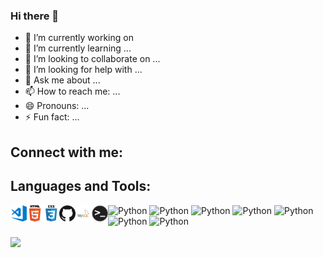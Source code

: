 ### Hi there 👋
- 🔭 I’m currently working on 
- 🌱 I’m currently learning ...
- 👯 I’m looking to collaborate on ...
- 🤔 I’m looking for help with ...
- 💬 Ask me about ...
- 📫 How to reach me: ...
- 😄 Pronouns: ...
- ⚡ Fun fact: ...
## Connect with me:

## Languages and Tools:
<img align="left" alt="Visual Studio Code" width="26px" src="https://raw.githubusercontent.com/github/explore/80688e429a7d4ef2fca1e82350fe8e3517d3494d/topics/visual-studio-code/visual-studio-code.png" />
<img align="left" alt="HTML5" width="26px" src="https://raw.githubusercontent.com/github/explore/80688e429a7d4ef2fca1e82350fe8e3517d3494d/topics/html/html.png" />
<img align="left" alt="CSS3" width="26px" src="https://raw.githubusercontent.com/github/explore/80688e429a7d4ef2fca1e82350fe8e3517d3494d/topics/css/css.png" />
<img align="left" alt="GitHub" width="26px" src="https://raw.githubusercontent.com/github/explore/78df643247d429f6cc873026c0622819ad797942/topics/github/github.png" />
<img align="left" alt="MySQL" width="26px" src="https://raw.githubusercontent.com/github/explore/80688e429a7d4ef2fca1e82350fe8e3517d3494d/topics/mysql/mysql.png" />
<img align="left" alt="Terminal" width="26px" src="https://raw.githubusercontent.com/github/explore/80688e429a7d4ef2fca1e82350fe8e3517d3494d/topics/terminal/terminal.png" />
<img aling="left" alt="Python" width="26px" src="https://img.icons8.com/color/48/000000/python.png"/>
<img aling="left" alt="Python" width="26px" src="https://img.icons8.com/color/48/000000/c-programming.png"/>
<img aling="left" alt="Python" width="26px" src="https://img.icons8.com/color/48/000000/c-plus-plus-logo.png"/>
<img aling="left" alt="Python" width="26px" src="https://img.icons8.com/color/48/000000/java-coffee-cup-logo.png"/>
<img aling="left" alt="Python" width="26px" src="https://img.icons8.com/color/48/000000/dart.png"/>
<img aling="left" alt="Python" width="26px" src="https://img.icons8.com/ios-filled/50/000000/codepen.png"/>
<img aling="left" alt="Python" width="26px" src="https://img.icons8.com/color/48/000000/c-sharp-logo.png"/>
<br>
<br>
<img src="https://github-readme-stats.vercel.app/api?username=I-AM-FRANKENSTEIN&&show_icons=true&title_color=ffffff&icon_color=bb2acf&text_color=daf7dc&bg_color=151515">
